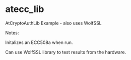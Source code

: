 # atecc_lib
AtCryptoAuthLib Example - also uses WolfSSL

Notes:

Initalizes an ECC508a when run.

Can use WolfSSL library to test results from the hardware.


